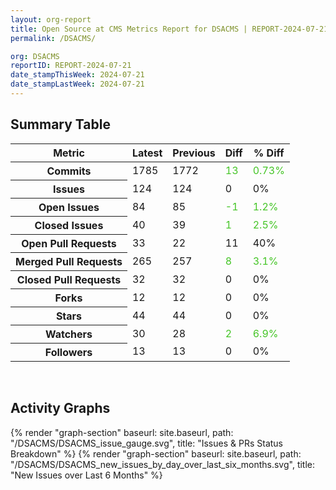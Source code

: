```yaml
---
layout: org-report
title: Open Source at CMS Metrics Report for DSACMS | REPORT-2024-07-21
permalink: /DSACMS/

org: DSACMS
reportID: REPORT-2024-07-21
date_stampThisWeek: 2024-07-21
date_stampLastWeek: 2024-07-21
---
```

<div class="summary-table">
  <table class="usa-table usa-table--borderless">
    <h2> Summary Table </h2>
    <thead>
      <tr>
        <th scope="col">Metric</th>
        <th scope="col">Latest</th>
        <th scope="col">Previous</th>
        <th scope="col">Diff</th>
        <th scope="col">% Diff</th>
      </tr>
    </thead>
    <tbody>
      <tr>
        <th scope="row">Commits</th>
        <td>1785</td>
        <td>1772</td>
        <td style="color: #45c527" >13</td>
        <td style="color: #45c527" >0.73%</td>
      </tr>
      <tr>
        <th scope="row">Issues</th>
        <td>124</td>
        <td>124</td>
        <td style="" >0</td>
        <td style="" >0%</td>
      </tr>
      <tr>
        <th scope="row">Open Issues</th>
        <td>84</td>
        <td>85</td>
        <td style="color: #45c527" >-1</td>
        <td style="color: #45c527" >1.2%</td>
      </tr>
      <tr>
        <th scope="row">Closed Issues</th>
        <td>40</td>
        <td>39</td>
        <td style="color: #45c527" >1</td>
        <td style="color: #45c527" >2.5%</td>
      </tr>
      <tr>
        <th scope="row">Open Pull Requests</th>
        <td>33</td>
        <td>22</td>
        <td style="" >11</td>
        <td style="" >40%</td>
      </tr>
      <tr>
        <th scope="row">Merged Pull Requests</th>
        <td>265</td>
        <td>257</td>
        <td style="color: #45c527" >8</td>
        <td style="color: #45c527" >3.1%</td>
      </tr>
      <tr>
        <th scope="row">Closed Pull Requests</th>
        <td>32</td>
        <td>32</td>
        <td style="" >0</td>
        <td style="" >0%</td>
      </tr>
      <tr>
        <th scope="row">Forks</th>
        <td>12</td>
        <td>12</td>
        <td style="" >0</td>
        <td style="" >0%</td>
      </tr>
      <tr>
        <th scope="row">Stars</th>
        <td>44</td>
        <td>44</td>
        <td style="" >0</td>
        <td style="" >0%</td>
      </tr>
      <tr>
        <th scope="row">Watchers</th>
        <td>30</td>
        <td>28</td>
        <td style="color: #45c527" >2</td>
        <td style="color: #45c527" >6.9%</td>
      </tr>
      <tr>
        <th scope="row">Followers</th>
        <td>13</td>
        <td>13</td>
        <td style="" >0</td>
        <td style="" >0%</td>
      </tr>
    </tbody>
  </table>
</div>
<div class="graph-container">
  <br>
  <h2>Activity Graphs</h2>
  <div class="all-graphs">
    <!--- Issues/PRs Status Breakdown Graph -->
    {% render "graph-section" baseurl: site.baseurl, path: "/DSACMS/DSACMS_issue_gauge.svg", title: "Issues & PRs Status Breakdown" %}
    <!-- New Issues over Last 6 Months -->
    {% render "graph-section" baseurl: site.baseurl, path: "/DSACMS/DSACMS_new_issues_by_day_over_last_six_months.svg", title: "New Issues over Last 6 Months" %}
  </div>
</div>